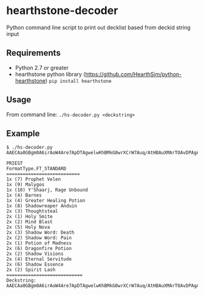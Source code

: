 # hearthstone-decoder
Python command line script to print out decklist based from deckid string input
## Requirements

* Python 2.7 or greater
* hearthstone python library (https://github.com/HearthSim/python-hearthstone)
`pip install hearthstone`

## Usage

From command line: `./hs-decoder.py <deckstring>`

## Example
```
$ ./hs-decoder.py AAECAa0GBgm0A6irAoW4Are7ApDTAgwelwKhBMkG0wrXCrW7Auq/AtHBAuXMArTOAvDPAgA=

PRIEST
FormatType.FT_STANDARD
===========================
1x (7) Prophet Velen
1x (9) Malygos
1x (10) Y'Shaarj, Rage Unbound
1x (4) Barnes
1x (4) Greater Healing Potion
1x (8) Shadowreaper Anduin
2x (3) Thoughtsteal
2x (1) Holy Smite
2x (2) Mind Blast
2x (5) Holy Nova
2x (3) Shadow Word: Death
2x (2) Shadow Word: Pain
2x (1) Potion of Madness
2x (6) Dragonfire Potion
2x (2) Shadow Visions
2x (4) Eternal Servitude
2x (6) Shadow Essence
2x (2) Spirit Lash
============================
Deckstring: AAECAa0GBgm0A6irAoW4Are7ApDTAgwelwKhBMkG0wrXCrW7Auq/AtHBAuXMArTOAvDPAgA=
```
